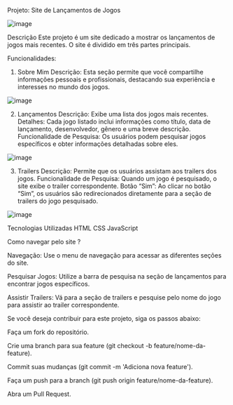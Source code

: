 Projeto: Site de Lançamentos de Jogos

![image](https://github.com/user-attachments/assets/e54d3ae0-f9e3-459f-8e47-6335c72c74a4)



Descrição
Este projeto é um site dedicado a mostrar os lançamentos de jogos mais recentes. O site é dividido em três partes principais.

Funcionalidades:

1. Sobre Mim
Descrição: Esta seção permite que você compartilhe informações pessoais e profissionais, destacando sua experiência e interesses no mundo dos jogos.


![image](https://github.com/user-attachments/assets/2a1a3285-66f2-48c9-8eeb-f12f6bc41397)



2. Lançamentos
Descrição: Exibe uma lista dos jogos mais recentes.
Detalhes: Cada jogo listado inclui informações como título, data de lançamento, desenvolvedor, gênero e uma breve descrição.
Funcionalidade de Pesquisa: Os usuários podem pesquisar jogos específicos e obter informações detalhadas sobre eles.


![image](https://github.com/user-attachments/assets/46774cca-ad31-4c64-9a75-09a3ebb8b510)



3. Trailers
Descrição: Permite que os usuários assistam aos trailers dos jogos.
Funcionalidade de Pesquisa: Quando um jogo é pesquisado, o site exibe o trailer correspondente.
Botão “Sim”: Ao clicar no botão “Sim”, os usuários são redirecionados diretamente para a seção de trailers do jogo pesquisado.


![image](https://github.com/user-attachments/assets/3a18f9d4-d01c-4e18-9868-9495e27bafe3)



Tecnologias Utilizadas
HTML
CSS
JavaScript


Como navegar pelo site ? 

Navegação: Use o menu de navegação para acessar as diferentes seções do site.

Pesquisar Jogos: Utilize a barra de pesquisa na seção de lançamentos para encontrar jogos específicos.

Assistir Trailers: Vá para a seção de trailers e pesquise pelo nome do jogo para assistir ao trailer correspondente.


Se você deseja contribuir para este projeto, siga os passos abaixo:


Faça um fork do repositório.

Crie uma branch para sua feature (git checkout -b feature/nome-da-feature).

Commit suas mudanças (git commit -m 'Adiciona nova feature').

Faça um push para a branch (git push origin feature/nome-da-feature).

Abra um Pull Request.
